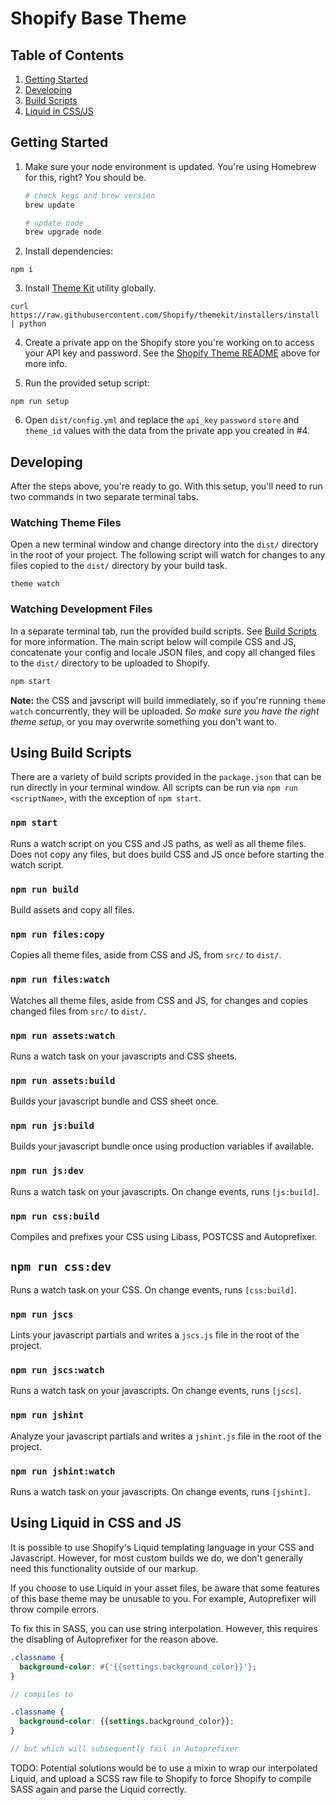 # Shopify Base Theme

## Table of Contents
1. [Getting Started](#getting-started)
2. [Developing](#developing)
2. [Build Scripts](#using-build-scripts)
3. [Liquid in CSS/JS](#using-liquid-in-css-and-js)

## Getting Started
1. Make sure your node environment is updated. You're using Homebrew for this, right? You should be.
    ```bash
    # check kegs and brew version
    brew update 
    
    # update node
    brew upgrade node
    ```

2. Install dependencies:
  ```
  npm i
  ```

3. Install [Theme Kit](http://themekit.cat/) utility globally.
  ```
  curl https://raw.githubusercontent.com/Shopify/themekit/installers/install | python 
  ```

4. Create a private app on the Shopify store you're working on to access your API key and password. See the [Shopify Theme README](https://github.com/Shopify/shopify_theme) above for more info.

5. Run the provided setup script:
  ```
  npm run setup
  ```

6. Open `dist/config.yml` and replace the `api_key` `password` `store` and `theme_id` values with the data from the private app you created in #4.

## Developing
After the steps above, you're ready to go. With this setup, you'll need to run two commands in two separate terminal tabs.

### Watching Theme Files
Open a new terminal window and change directory into the `dist/` directory in the root of your project. The following script will watch for changes to any files copied to the `dist/` directory by your build task.
  ```
  theme watch
  ```

### Watching Development Files
In a separate terminal tab, run the provided build scripts. See [Build Scripts](#using-build-scripts) for more information. The main script below will compile CSS and JS, concatenate your config and locale JSON files, and copy all changed files to the `dist/` directory to be uploaded to Shopify.
  ```bash
  npm start
  ```

**Note:** the CSS and javscript will build immediately, so if you're running `theme watch` concurrently, they will be uploaded. *So make sure you have the right theme setup*, or you may overwrite something you don't want to. 

## Using Build Scripts
There are a variety of build scripts provided in the `package.json` that can be run directly in your terminal window. All scripts can be run via `npm run <scriptName>`, with the exception of `npm start`.

### `npm start`
Runs a watch script on you CSS and JS paths, as well as all theme files. Does not copy any files, but does build CSS and JS once before starting the watch script. 

### `npm run build`
Build assets and copy all files.

### `npm run files:copy`
Copies all theme files, aside from CSS and JS, from `src/` to `dist/`.

### `npm run files:watch`
Watches all theme files, aside from CSS and JS, for changes and copies changed files from `src/` to `dist/`.

### `npm run assets:watch`
Runs a watch task on your javascripts and CSS sheets.

### `npm run assets:build`
Builds your javascript bundle and CSS sheet once.

### `npm run js:build`
Builds your javascript bundle once using production variables if available.

### `npm run js:dev`
Runs a watch task on your javascripts. On change events, runs `[js:build]`.

### `npm run css:build`
Compiles and prefixes your CSS using Libass, POSTCSS and Autoprefixer.

## `npm run css:dev`
Runs a watch task on your CSS. On change events, runs `[css:build]`.

### `npm run jscs`
Lints your javascript partials and writes a `jscs.js` file in the root of the project.

### `npm run jscs:watch`
Runs a watch task on your javascripts. On change events, runs `[jscs]`.

### `npm run jshint`
Analyze your javascript partials and writes a `jshint.js` file in the root of the project.

### `npm run jshint:watch`
Runs a watch task on your javascripts. On change events, runs `[jshint]`.


## Using Liquid in CSS and JS
It is possible to use Shopify's Liquid templating language in your CSS and Javascript. However, for most custom builds we do, we don't generally need this functionality outside of our markup.

If you choose to use Liquid in your asset files, be aware that some features of this base theme may be unusable to you. For example, Autoprefixer will throw compile errors.

To fix this in SASS, you can use string interpolation. However, this requires the disabling of Autoprefixer for the reason above.

```scss
.classname {
  background-color: #{'{{settings.background_color}}'};
}

// compiles to

.classname {
  background-color: {{settings.background_color}};
}

// but which will subsequently fail in Autoprefixer
```

TODO: Potential solutions would be to use a mixin to wrap our interpolated Liquid, and upload a SCSS raw file to Shopify to force Shopify to compile SASS again and parse the Liquid correctly.
